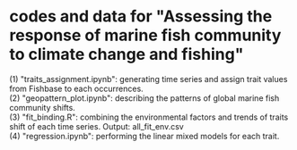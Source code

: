 # codes and data for "Assessing the response of marine fish community to climate change and fishing"
(1) "traits_assignment.ipynb": generating time series and assign trait values from Fishbase to each occurrences.  
(2) "geopattern_plot.ipynb": describing the patterns of global marine fish community shifts.  
(3) "fit_binding.R": combining the environmental factors and trends of traits shift of each time series. Output: all_fit_env.csv  
(4) "regression.ipynb": performing the linear mixed models for each trait.  

